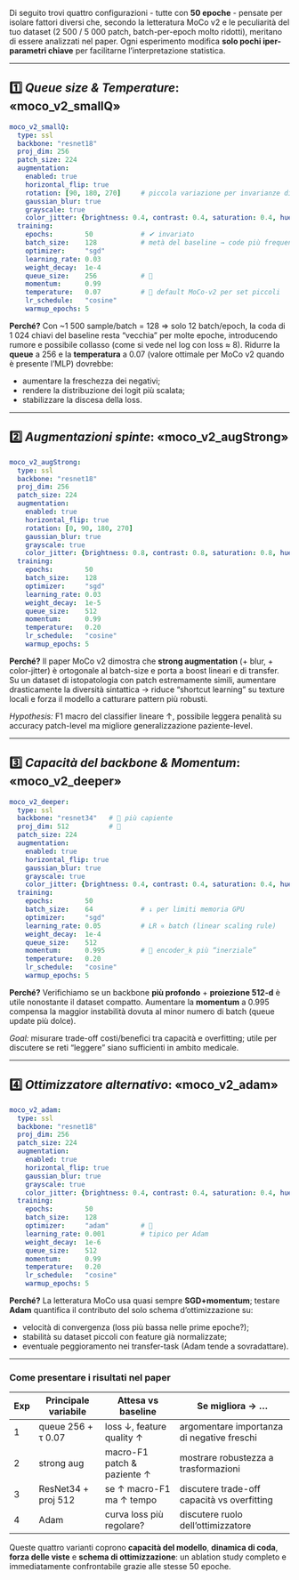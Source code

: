 Di seguito trovi quattro configurazioni - tutte con **50 epoche** - pensate per isolare fattori diversi che, secondo la letteratura MoCo v2 e le peculiarità del tuo dataset (2 500 / 5 000 patch, batch-per-epoch molto ridotti), meritano di essere analizzati nel paper.
Ogni esperimento modifica **solo pochi iper-parametri chiave** per facilitarne l’interpretazione statistica.

---

## 1️⃣  *Queue size & Temperature*: «moco\_v2\_smallQ»

```yaml
moco_v2_smallQ:
  type: ssl
  backbone: "resnet18"
  proj_dim: 256
  patch_size: 224
  augmentation:
    enabled: true
    horizontal_flip: true
    rotation: [90, 180, 270]     # piccola variazione per invarianze di orientamento
    gaussian_blur: true
    grayscale: true
    color_jitter: {brightness: 0.4, contrast: 0.4, saturation: 0.4, hue: 0.1}
  training:
    epochs:        50            # ✔ invariato
    batch_size:    128           # metà del baseline → code più frequente
    optimizer:     "sgd"
    learning_rate: 0.03
    weight_decay:  1e-4
    queue_size:    256           # 🔻
    momentum:      0.99
    temperature:   0.07          # 🔻 default MoCo-v2 per set piccoli
    lr_schedule:   "cosine"
    warmup_epochs: 5
```

**Perché?**
Con \~1 500 sample/batch = 128 ⇒ solo 12 batch/epoch, la coda di 1 024 chiavi del baseline resta “vecchia” per molte epoche, introducendo rumore e possibile collasso (come si vede nel log con loss ≈ 8). Ridurre la **queue** a 256 e la **temperatura** a 0.07 (valore ottimale per MoCo v2 quando è presente l’MLP) dovrebbe:

* aumentare la freschezza dei negativi;
* rendere la distribuzione dei logit più scalata;
* stabilizzare la discesa della loss.

---

## 2️⃣  *Augmentazioni spinte*: «moco\_v2\_augStrong»

```yaml
moco_v2_augStrong:
  type: ssl
  backbone: "resnet18"
  proj_dim: 256
  patch_size: 224
  augmentation:
    enabled: true
    horizontal_flip: true
    rotation: [0, 90, 180, 270]
    gaussian_blur: true
    grayscale: true
    color_jitter: {brightness: 0.8, contrast: 0.8, saturation: 0.8, hue: 0.2}  # 🔺
  training:
    epochs:        50
    batch_size:    128
    optimizer:     "sgd"
    learning_rate: 0.03
    weight_decay:  1e-5
    queue_size:    512
    momentum:      0.99
    temperature:   0.20
    lr_schedule:   "cosine"
    warmup_epochs: 5
```

**Perché?**
Il paper MoCo v2 dimostra che **strong augmentation** (+ blur, + color-jitter) è ortogonale al batch-size e porta a boost lineari e di transfer. Su un dataset di istopatologia con patch estremamente simili, aumentare drasticamente la diversità sintattica → riduce “shortcut learning” su texture locali e forza il modello a catturare pattern più robusti.

*Hypothesis:* F1 macro del classifier lineare ↑, possibile leggera penalità su accuracy patch-level ma migliore generalizzazione paziente-level.

---

## 3️⃣  *Capacità del backbone & Momentum*: «moco\_v2\_deeper»

```yaml
moco_v2_deeper:
  type: ssl
  backbone: "resnet34"   # 🔺 più capiente
  proj_dim: 512          # 🔺
  patch_size: 224
  augmentation:
    enabled: true
    horizontal_flip: true
    gaussian_blur: true
    grayscale: true
    color_jitter: {brightness: 0.4, contrast: 0.4, saturation: 0.4, hue: 0.1}
  training:
    epochs:        50
    batch_size:    64            # ↓ per limiti memoria GPU
    optimizer:     "sgd"
    learning_rate: 0.05          # LR ∝ batch (linear scaling rule)
    weight_decay:  1e-4
    queue_size:    512
    momentum:      0.995         # 🔺 encoder_k più “inerziale”
    temperature:   0.20
    lr_schedule:   "cosine"
    warmup_epochs: 5
```

**Perché?**
Verifichiamo se un backbone **più profondo** + **proiezione 512-d** è utile nonostante il dataset compatto.
Aumentare la **momentum** a 0.995 compensa la maggior instabilità dovuta al minor numero di batch (queue update più dolce).

*Goal:* misurare trade-off costi/benefici tra capacità e overfitting; utile per discutere se reti “leggere” siano sufficienti in ambito medicale.

---

## 4️⃣  *Ottimizzatore alternativo*: «moco\_v2\_adam»

```yaml
moco_v2_adam:
  type: ssl
  backbone: "resnet18"
  proj_dim: 256
  patch_size: 224
  augmentation:
    enabled: true
    horizontal_flip: true
    gaussian_blur: true
    grayscale: true
    color_jitter: {brightness: 0.4, contrast: 0.4, saturation: 0.4, hue: 0.1}
  training:
    epochs:        50
    batch_size:    128
    optimizer:     "adam"        # 🔄
    learning_rate: 0.001         # tipico per Adam
    weight_decay:  1e-6
    queue_size:    512
    momentum:      0.99
    temperature:   0.20
    lr_schedule:   "cosine"
    warmup_epochs: 5
```

**Perché?**
La letteratura MoCo usa quasi sempre **SGD+momentum**; testare **Adam** quantifica il contributo del solo schema d’ottimizzazione su:

* velocità di convergenza (loss più bassa nelle prime epoche?);
* stabilità su dataset piccoli con feature già normalizzate;
* eventuale peggioramento nei transfer-task (Adam tende a sovradattare).

---

### Come presentare i risultati nel paper

| Exp | Principale variabile | Attesa vs baseline          | Se migliora → …                             |
| --- | -------------------- | --------------------------- | ------------------------------------------- |
| 1   | queue 256 + τ 0.07   | loss ↓, feature quality ↑   | argomentare importanza di negative freschi  |
| 2   | strong aug           | macro-F1 patch & paziente ↑ | mostrare robustezza a trasformazioni        |
| 3   | ResNet34 + proj 512  | se ↑ macro-F1 ma ↑ tempo    | discutere trade-off capacità vs overfitting |
| 4   | Adam                 | curva loss più regolare?    | discutere ruolo dell’ottimizzatore          |

Queste quattro varianti coprono **capacità del modello**, **dinamica di coda**, **forza delle viste** e **schema di ottimizzazione**: un ablation study completo e immediatamente confrontabile grazie alle stesse 50 epoche.
